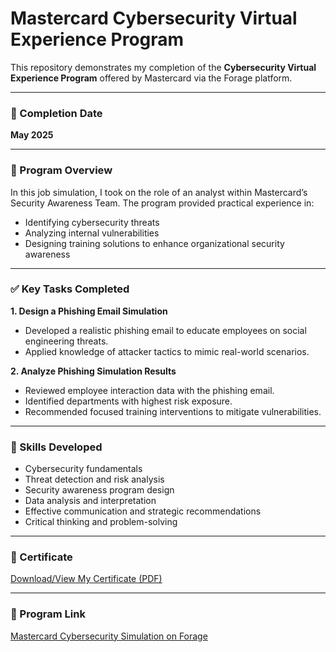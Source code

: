 # Mastercard Cybersecurity Virtual Experience Program

This repository demonstrates my completion of the **Cybersecurity Virtual Experience Program** offered by Mastercard via the Forage platform.

---

### 📅 Completion Date  
**May 2025**

---

### 🧠 Program Overview  
In this job simulation, I took on the role of an analyst within Mastercard’s Security Awareness Team. The program provided practical experience in:

- Identifying cybersecurity threats  
- Analyzing internal vulnerabilities  
- Designing training solutions to enhance organizational security awareness  

---

### ✅ Key Tasks Completed

**1. Design a Phishing Email Simulation**  
- Developed a realistic phishing email to educate employees on social engineering threats.  
- Applied knowledge of attacker tactics to mimic real-world scenarios.

**2. Analyze Phishing Simulation Results**  
- Reviewed employee interaction data with the phishing email.  
- Identified departments with highest risk exposure.  
- Recommended focused training interventions to mitigate vulnerabilities.

---

### 🧰 Skills Developed

- Cybersecurity fundamentals  
- Threat detection and risk analysis  
- Security awareness program design  
- Data analysis and interpretation  
- Effective communication and strategic recommendations  
- Critical thinking and problem-solving

---

### 📜 Certificate

[Download/View My Certificate (PDF)](Mastercard_Cybersecurity_Certificate.pdf)

---

### 🔗 Program Link

[Mastercard Cybersecurity Simulation on Forage](https://www.theforage.com/virtual-experiences/mastercard-cybersecurity-simulation)
